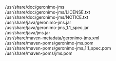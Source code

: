 /usr/share/doc/geronimo-jms  
/usr/share/doc/geronimo-jms/LICENSE.txt  
/usr/share/doc/geronimo-jms/NOTICE.txt  
/usr/share/java/geronimo-jms.jar  
/usr/share/java/geronimo-jms\_1.1\_spec.jar  
/usr/share/java/jms.jar  
/usr/share/maven-metadata/geronimo-jms.xml  
/usr/share/maven-poms/geronimo-jms.pom  
/usr/share/maven-poms/geronimo-jms\_1.1\_spec.pom  
/usr/share/maven-poms/jms.pom  
